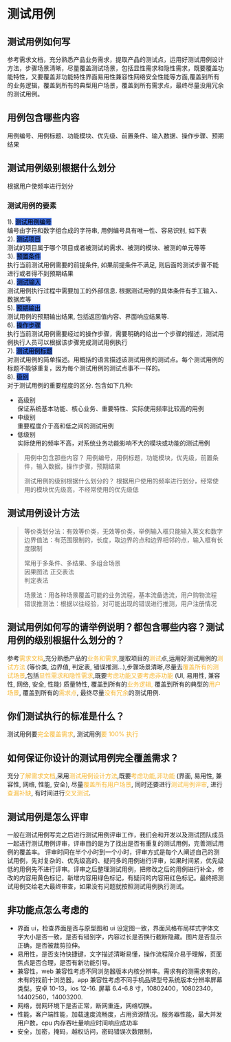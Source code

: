 # 测试用例

## 测试用例如何写

参考需求文档，充分熟悉产品业务需求，提取产品的测试点，运用好测试用例设计方法，步骤场景清晰，尽量覆盖测试场景，包括显性需求和隐性需求，既要覆盖功能特性，又要覆盖非功能特性界面易用性兼容性网络安全性能等方面,覆盖到所有的业务逻辑，覆盖到所有的典型用户场景，覆盖到所有需求点，最终尽量没用冗余的测试用例。

## 用例包含哪些内容

用例编号、用例标题、功能模块、优先级、前置条件、输入数据、操作步骤、预期结果

## 测试用例级别根据什么划分

根据用户使频率进行划分

### 测试用例的要素

1). <mark style='background:#3867d6'>测试用例编号</mark>  
编号由字符和数字组合成的字符串, 用例编号具有唯一性、容易识别, 如下表  
2). <mark style='background:#3867d6'>测试项目</mark>  
测试的项目属于哪个项目或者被测试的需求、被测的模块、被测的单元等等  
3). <mark style='background:#3867d6'>预置条件</mark>  
执行当前测试用例需要的前提条件, 如果前提条件不满足, 则后面的测试步骤不能进行或者得不到预期结果  
4). <mark style='background:#3867d6'>测试输入</mark>  
测试用例执行过程中需要加工的外部信息. 根据测试用例的具体条件有手工输入、数据库等  
5). <mark style='background:#3867d6'>预期输出</mark>  
测试用例的预期输出结果, 包括返回值内容、界面响应结果等.  
6). <mark style='background:#3867d6'>操作步骤</mark>  
执行当前测试用例需要经过的操作步骤，需要明确的给出一个步骤的描述，测试用例执行人员可以根据该步骤完成测试用例执行  
7). <mark style='background:#3867d6'>测试用例标题</mark>  
对测试用例的简单描述。用概括的语言描述该测试用例的测试点。每个测试用例的标题不能够重复，因为每个测试用例的测试点事不一样的。  
8). <mark style='background:#3867d6'>级别</mark>  
对于测试用例的重要程度的区分. 包含如下几种:

- 高级别  
  保证系统基本功能、核心业务、重要特性、实际使用频率比较高的用例
- 中级别  
  重要程度介于高和低之间的测试用例
- 低级别  
  实际使用的频率不高，对系统业务功能影响不大的模块或功能的测试用例

> 用例中包含那些内容？
> 用例编号，用例标题，功能模块，优先级，前置条件，输入数据，操作步骤，预期结果
>
> 测试用例的级别根据什么划分的？
> 根据用户使用的频率进行划分，经常使用的模块优先级高，不经常使用的优先级低

## 测试用例设计方法

> 等价类划分法：有效等价类，无效等价类，举例输入框只能输入英文和数字  
> 边界值法：有范围限制的，长度，取边界的点和边界相邻的点，输入框有长度限制
>
> 常用于多条件、多结果、多组合场景  
> 因果图法
> 正交表法  
> 判定表法
>
> 场景法：用各种场景覆盖可能的业务流程，基本流备选流，用户购物流程  
> 错误推测法：根据以往经验，对可能出现的错误进行推测，用户注册情况

## 测试用例如何写的请举例说明？都包含哪些内容？测试用例的级别根据什么划分的？

参考<span style='color:#f7b731'>需求文档</span>,充分熟悉产品的<span style='color:#f7b731'>业务和需求</span>,提取项目的<span style='color:#f7b731'>测试</span>点,运用好测试用例的<span style='color:#f7b731'>测试方法</span> (等价类, 边界值, 判定表, 错误推测…),步骤场景清晰,尽量去<span style='color:#f7b731'>覆盖所有的测试场景</span>,包括<span style='color:#f7b731'>显性需求和隐性需求</span>,既要<span style='color:#f7b731'>考虑功能又要考虑非功能</span> (UI, 易用性, 兼容性, 网络, 安全, 性能) 质量特性, 覆盖到所有的<span style='color:#f7b731'>业务逻辑,</span> 覆盖到所有的典型的<span style='color:#f7b731'>用户场景</span>, 覆盖到所有的<span style='color:#f7b731'>需求点</span>, 最终尽量<span style='color:#f7b731'>没有冗余</span>的测试用例.

## 你们测试执行的标准是什么？

测试用例要<span style='color:#f7b731'>完全覆盖需求</span>, 测试用例<span style='color:#f7b731'>要 100% 执行</span>

## 如何保证你设计的测试用例完全覆盖需求？

充分<span style='color:#f7b731'>了解需求文档</span>,采用<span style='color:#f7b731'>测试用例设计方法</span>,既要<span style='color:#f7b731'>考虑功能,非功能</span> (界面, 易用性, 兼容性, 网络, 性能, 安全), 尽量<span style='color:#f7b731'>覆盖所有用户场景</span>, 同时还要进行<span style='color:#f7b731'>测试用例评审</span>, 进行<span style='color:#f7b731'>查漏补缺</span>, 有时间进行<span style='color:#f7b731'>交叉测试</span>.

## 测试用例是怎么评审

一般在测试用例写完之后进行测试用例评审工作，我们会和开发以及测试团队成员一起进行测试用例评审，评审目的是为了找出是否有重复的测试用例，完善测试用例的覆盖率。
评审时间在半个小时到一个小时，评审方式是每个人阐述自己的测试用例，先对复杂的、优先级高的、疑问多的用例进行评审，如果时间紧，优先级低的用例先不进行评审。评审之后整理测试用例，把修改之后的用例进行补全，修改的内容用黄色标记，新增内容用绿色标记，有疑问的内容用红色标记。最终把测试用例交给老大最终审查，如果没有问题就按照测试用例执行测试。

## 非功能点怎么考虑的

- 界面 ui，检查界面是否与原型图和 ui 设定图一致，界面风格布局样式字体文字大小是否一致，是否有错别字，内容过长是否换行截断隐藏。图片是否显示正确，是否被裁剪拉伸。
- 易用性，是否支持快捷键，文字描述清晰易懂，操作流程简介易于理解，页面焦点是否合理，是否有新功能引导。
- 兼容性，web 兼容性考虑不同浏览器版本内核分辨率。需求有的测需求有的，未有的找前十浏览器。app 兼容性考虑不同手机品牌型号系统版本分辨率屏幕类型。安卓 10-13，ios 12-16. 屏幕 6.4-6.8 寸，10802400，10802340，14402560，14003200.
- 网络，弱网环境下是否正常，断网重连，网络切换。
- 性能，客户端性能，加载速度流畅度，占用资源情况。服务器性能，最大并发用户数，cpu 内存吞吐量响应时间响应成功率
- 安全，加密，掩码，越权访问，密码错误次数限制，
